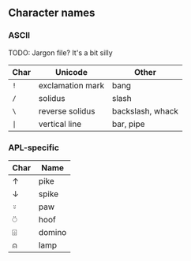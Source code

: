 ## Character names

### ASCII

TODO: Jargon file? It's a bit silly

| Char | Unicode | Other |
|------|---------|-------|
| `!` | exclamation mark | bang |
| `/` | solidus | slash |
| <code>&#92;</code> | reverse solidus | backslash, whack |
| <code>&#124;</code> | vertical line | bar, pipe |

### APL-specific

| Char | Name |
|------|------|
| ↑ | pike |
| ↓ | spike |
| ⍤ | paw |
| ⍥ | hoof |
| ⌹ | domino |
| ⍝ | lamp |

